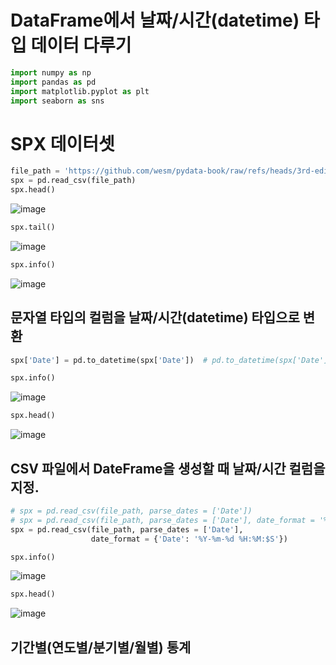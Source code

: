 # DataFrame에서 날짜/시간(datetime) 타입 데이터 다루기

```python
import numpy as np
import pandas as pd
import matplotlib.pyplot as plt
import seaborn as sns
```

# SPX 데이터셋
```python
file_path = 'https://github.com/wesm/pydata-book/raw/refs/heads/3rd-edition/examples/spx.csv'
spx = pd.read_csv(file_path)
spx.head()
```
![image](https://github.com/user-attachments/assets/214d8680-7d53-41cc-8c03-7b90ae145836)

```python
spx.tail()
```
![image](https://github.com/user-attachments/assets/17350cab-212f-4ddd-9ffa-95242058f26b)

```python
spx.info()
```
![image](https://github.com/user-attachments/assets/12c299c7-074a-433e-8530-ffff364dc5f7)

## 문자열 타입의 컬럼을 날짜/시간(datetime) 타입으로 변환
```python
spx['Date'] = pd.to_datetime(spx['Date'])  # pd.to_datetime(spx['Date'], format = '%Y-%m-%d %H:%M:$S')
```
```python
spx.info()
```
![image](https://github.com/user-attachments/assets/32636054-6104-4bc8-a85e-2d99e1f074ad)

```python
spx.head()
```
![image](https://github.com/user-attachments/assets/dbeb18f5-969c-443d-a8c9-480590c8912e)

## CSV 파일에서 DateFrame을 생성할 때 날짜/시간 컬럼을 지정.
```python
# spx = pd.read_csv(file_path, parse_dates = ['Date'])
# spx = pd.read_csv(file_path, parse_dates = ['Date'], date_format = '%Y-%m-%d %H:%M:$S')
spx = pd.read_csv(file_path, parse_dates = ['Date'],
                  date_format = {'Date': '%Y-%m-%d %H:%M:$S'})
```
```python
spx.info()
```
![image](https://github.com/user-attachments/assets/87d4ce65-f47d-4a8e-8418-e86c829bc7e6)

```python
spx.head()
```
![image](https://github.com/user-attachments/assets/f801a95f-001c-4ee6-ab4b-acc7a0d7755d)

## 기간별(연도별/분기별/월별) 통계
